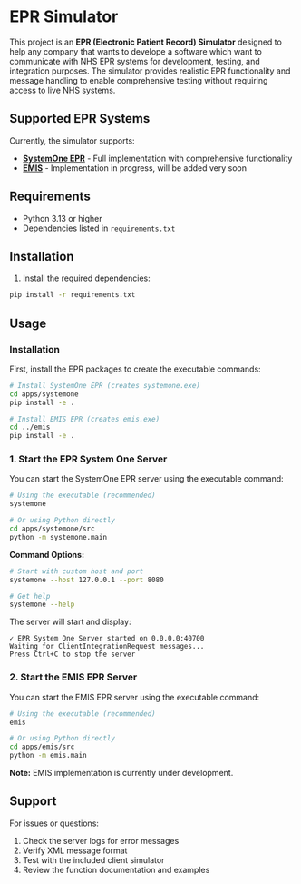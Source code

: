 # EPR Simulator

This project is an **EPR (Electronic Patient Record) Simulator** designed to help any company that wants to develope a software which want to communicate with NHS EPR systems for development, testing, and integration purposes. The simulator provides realistic EPR functionality and message handling to enable comprehensive testing without requiring access to live NHS systems.

## Supported EPR Systems

Currently, the simulator supports:
- [**SystemOne EPR**](docs/SystemOne.md) - Full implementation with comprehensive functionality
- [**EMIS**](docs/EMIS.md) - Implementation in progress, will be added very soon

## Requirements

- Python 3.13 or higher
- Dependencies listed in `requirements.txt`

## Installation

1. Install the required dependencies:
```bash
pip install -r requirements.txt
```

## Usage

### Installation

First, install the EPR packages to create the executable commands:

```bash
# Install SystemOne EPR (creates systemone.exe)
cd apps/systemone
pip install -e .

# Install EMIS EPR (creates emis.exe)
cd ../emis
pip install -e .
```

### 1. Start the EPR System One Server

You can start the SystemOne EPR server using the executable command:

```bash
# Using the executable (recommended)
systemone

# Or using Python directly
cd apps/systemone/src
python -m systemone.main
```

**Command Options:**
```bash
# Start with custom host and port
systemone --host 127.0.0.1 --port 8080

# Get help
systemone --help
```

The server will start and display:
```
✓ EPR System One Server started on 0.0.0.0:40700
Waiting for ClientIntegrationRequest messages...
Press Ctrl+C to stop the server
```

### 2. Start the EMIS EPR Server

You can start the EMIS EPR server using the executable command:

```bash
# Using the executable (recommended)
emis

# Or using Python directly
cd apps/emis/src
python -m emis.main
```

**Note:** EMIS implementation is currently under development.


## Support

For issues or questions:
1. Check the server logs for error messages
2. Verify XML message format
3. Test with the included client simulator
4. Review the function documentation and examples
